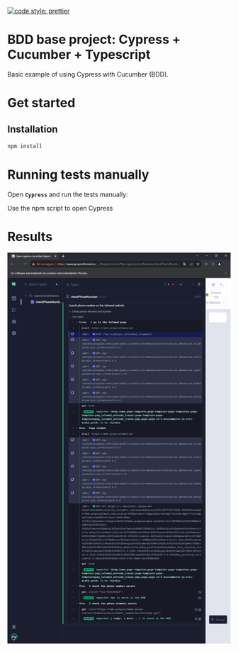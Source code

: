 [![code style: prettier](https://img.shields.io/badge/code_style-prettier-ff69b4.svg?style=flat-square)](https://github.com/prettier/prettier)

# BDD base project: Cypress + Cucumber + Typescript

Basic example of using Cypress with Cucumber (BDD). 

# Get started

## Installation

```bash
npm install
```

# Running tests manually

Open **`Cypress`** and run the tests manually:

Use the npm script to open Cypress

# Results

![image info](ejecution.jpg)
